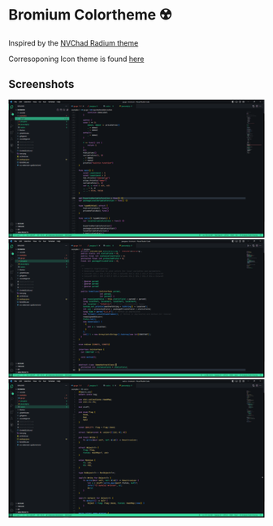 # Bromium Colortheme ☢️

Inspired by the [NVChad Radium theme](https://github.com/NvChad/base46)

Corresoponing Icon theme is found [here](https://marketplace.visualstudio.com/items?itemName=TheBromo.bromium-icons)

## Screenshots
![](./screenshot/go_medium.png)
![](./screenshot/java_medium.png)
![](./screenshot/rust_medium.png)